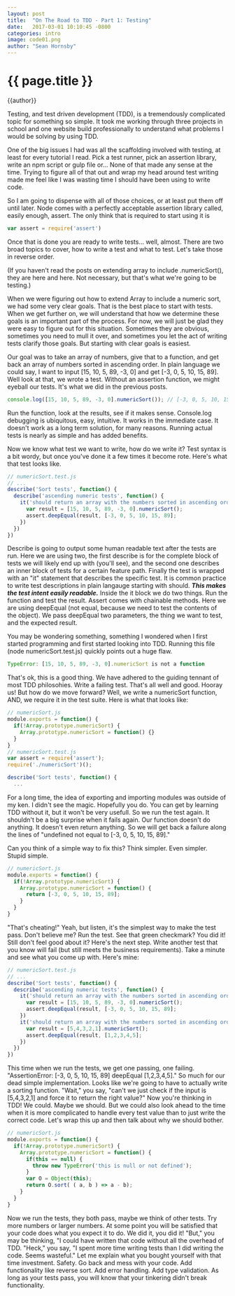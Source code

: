 ```yaml
---
layout: post
title:  "On The Road to TDD - Part 1: Testing"
date:   2017-03-01 10:10:45 -0800
categories: intro
image: code01.png
author: "Sean Hornsby"
---
```


{{ page.title }}
================
{{author}}

Testing, and test driven development (TDD), is a tremendously complicated topic for something so simple.
It took me working through three projects in school and one website build professionally to understand what
problems I would be solving by using TDD.

One of the big issues I had was all the scaffolding involved with testing, at least for every tutorial I read.
Pick a test runner, pick an assertion library, write an npm script or gulp file or... None of that made any sense
at the time. Trying to figure all of that out and wrap my head around test writing made me feel like I was wasting 
time I should have been using to write code.

So I am going to dispense with all of those choices, or at least put them off until later. Node comes with 
a perfectly acceptable assertion library called, easily enough, assert. The only think that is required to 
start using it is
```javascript
var assert = require('assert')
```
Once that is done you are ready to write tests... well, almost. There are two broad topics to cover, how to write
a test and what to test. Let's take those in reverse order.

(If you haven't read the posts on extending array to include .numericSort(), they are here and here. Not necessary, 
but that's what we're going to be testing.)

When we were figuring out how to extend Array to include a numeric sort, we had some very clear goals. That is the best
place to start with tests. When we get further on, we will understand that how we determine these goals is an important part of the process.
For now, we will just be glad they were easy to figure out for this situation. Sometimes they are obvious, sometimes you need
to mull it over, and sometimes you let the act of writing tests clarify those goals. But starting with clear goals is easiest.

Our goal was to take an array of numbers, give that to a function, and get back an array of numbers sorted in ascending order.
In plain language we could say, I want to input [15, 10, 5, 89, -3, 0] and get [-3, 0, 5, 10, 15, 89]. Well look at that, we wrote a test.
Without an assertion function, we might eyeball our tests. It's what we did in the previous posts.
```javascript
console.log([15, 10, 5, 89, -3, 0].numericSort()); // [-3, 0, 5, 10, 15, 89]
```
Run the function, look at the results, see if it makes sense. Console.log debugging is ubiquitous, easy, intuitive. It works in the immediate
case. It doesn't work as a long term solution, for many reasons. Running actual tests is nearly as simple and has added benefits.

Now we know what test we want to write, how do we write it? Test syntax is a bit wordy, but once you've done it a few times it become rote.
Here's what that test looks like.
```javascript
// numericSort.test.js
// ...
describe('Sort tests', function() {
  describe('ascending numeric tests', function() {
    it('should return an array with the numbers sorted in ascending order', function(){
      var result = [15, 10, 5, 89, -3, 0].numericSort();
      assert.deepEqual(result, [-3, 0, 5, 10, 15, 89];
    })
  })
})
```

Describe is going to output some human readable text after the tests are run. Here we are using two, the first describe is for the complete
block of tests we will likely end up with (you'll see), and the second one describes an inner block of tests for a certain feature path.
Finally the test is wrapped with an "it" statement that describes the specific test. It is common practice to write test descriptions in plain
langauge starting with should. **_This makes the test intent easily readable._** Inside the it block we do two things. Run the function and test the result.
Assert comes with chainable methods. Here we are using deepEqual (not equal, because we need to test the contents of the object). We pass deepEqual
two parameters, the thing we want to test, and the expected result.

You may be wondering something, something I wondered when I first started programming and first started looking into TDD.
Running this file (node numericSort.test.js) quickly points out a huge flaw.
```javascript
TypeError: [15, 10, 5, 89, -3, 0].numericSort is not a function
```
That's ok, this is a good thing. We have adhered to the guiding tennant of most TDD philosohies. Write a failing test. That's all well and good.
Hooray us! But how do we move forward? Well, we write a numericSort function, AND, we require it in the test suite. Here is what that looks like:
```javascript
// numericSort.js
module.exports = function() {
  if(!Array.prototype.numericSort) {
    Array.prototype.numericSort = function() {}
  }
}
// numericSort.test.js
var assert = require('assert');
require('./numericSort')();

describe('Sort tests', function() {
  ...
```
For a long time, the idea of exporting and importing modules was outside of my ken. I didn't see the magic. Hopefully you do. You can get by learning TDD
without it, but it won't be very usefull. So we run the test again. It shouldn't be a big surprise when it fails again. Our function doesn't do anything.
It doesn't even return anything. So we will get back a failure along the lines of "undefined not equal to [-3, 0, 5, 10, 15, 89]."

Can you think of a simple way to fix this? Think simpler. Even simpler. Stupid simple.

```javascript
// numericSort.js
module.exports = function() {
  if(!Array.prototype.numericSort) {
    Array.prototype.numericSort = function() {
      return [-3, 0, 5, 10, 15, 89];
    }
  }
}
```
"That's cheating!" Yeah, but listen, it's the simplest way to make the test pass. Don't believe me? Run the test. See that green checkmark? You did it!
Still don't feel good about it? Here's the next step. Write another test that you know will fail (but still meets the business requirements). Take a minute
and see what you come up with. Here's mine:
```javascript
// numericSort.test.js
// ...
describe('Sort tests', function() {
  describe('ascending numeric tests', function() {
    it('should return an array with the numbers sorted in ascending order', function(){
      var result = [15, 10, 5, 89, -3, 0].numericSort();
      assert.deepEqual(result, [-3, 0, 5, 10, 15, 89];
    })
    it('should return an array with the numbers sorted in ascending order', function(){
      var result = [5,4,3,2,1].numericSort();
      assert.deepEqual(result, [1,2,3,4,5];
    })
  })
})
```
This time when we run the tests, we get one passing, one failing. "AssertionError: [-3, 0, 5, 10, 15, 89] deepEqual [1,2,3,4,5]." 
So much for our dead simple implementation. Looks like we're going to have to actually write a sorting function. "Wait," you say,
"can't we just check if the input is [5,4,3,2,1] and force it to return the right value?" Now you're thinking in TDD! We could. Maybe
we should. But we could also look ahead to the time when it is more complicated to handle every test value than to just write the
correct code. Let's wrap this up and then talk about why we should bother.
```javascript
// numericSort.js
module.exports = function() {
  if(!Array.prototype.numericSort) {
    Array.prototype.numericSort = function() {
      if(this == null) {
        throw new TypeError('this is null or not defined');
      }
      var O = Object(this);
      return O.sort( ( a, b ) => a - b);
    }
  }
}
```
Now we run the tests, they both pass, maybe we think of other tests. Try more numbers or larger numbers. At some point
you will be satisfied that your code does what you expect it to do. We did it, you did it! "But," you may be thinking,
"I could have written that code without all the overhead of TDD. "Heck," you say, "I spent more time writing tests than
I did writing the code. Seems wasteful." Let me explain what you bought yourself with that time investment. Safety. Go back
and mess with your code. Add functionality like reverse sort. Add error handling. Add type validation. As long as your tests pass,
you will know that your tinkering didn't break functionality.